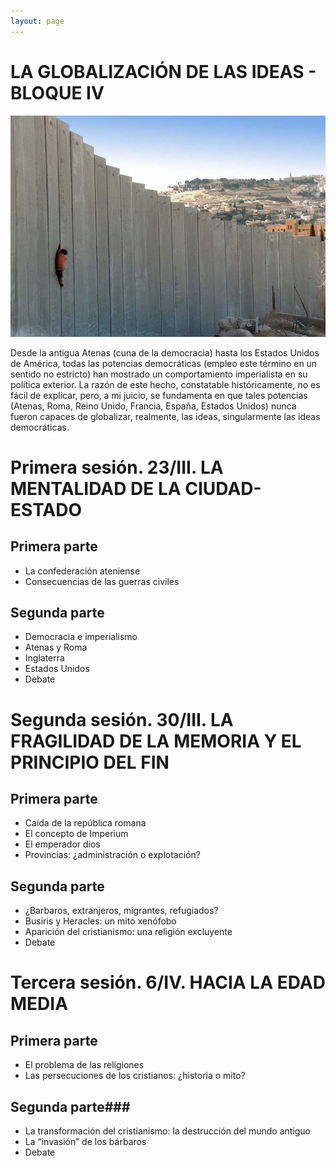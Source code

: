 ```yaml
---
layout: page
---
```


LA GLOBALIZACIÓN DE LAS IDEAS - BLOQUE IV
========================================

![Imagen](/assets/images/4.jpg "Titulo")


Desde la antigua Atenas (cuna de la democracia) hasta los Estados Unidos de América, todas las potencias democráticas (empleo este término en un sentido no estricto) han mostrado un comportamiento imperialista en su política exterior. La razón de este hecho, constatable históricamente, no es fácil de explicar, pero, a mi juicio, se fundamenta en que tales potencias (Atenas, Roma, Reino Unido, Francia, España, Estados Unidos) nunca fueron capaces de globalizar, realmente, las ideas, singularmente las ideas democráticas.



# Primera sesión. 23/III. LA MENTALIDAD DE LA CIUDAD-ESTADO

## Primera parte
* La confederación ateniense
* Consecuencias de las guerras civiles

## Segunda parte
* Democracia e imperialismo
* Atenas y Roma
* Inglaterra
* Estados Unidos
* Debate

# Segunda sesión. 30/III. LA FRAGILIDAD DE LA MEMORIA Y EL PRINCIPIO DEL FIN

## Primera parte
* Caída de la república romana
* El concepto de Imperium
* El emperador dios
* Provincias: ¿administración o explotación?

## Segunda parte
* ¿Barbaros, extranjeros, migrantes, refugiados?
* Busiris y Heracles: un mito xenófobo
* Aparición del cristianismo: una religión excluyente
* Debate

# Tercera sesión. 6/IV. HACIA LA EDAD MEDIA

## Primera parte
* El problema de las religiones
* Las persecuciones de los cristianos: ¿historia o mito?

## Segunda parte###
* La transformación del cristianismo: la destrucción del mundo antiguo
* La “invasión” de los bárbaros
* Debate
